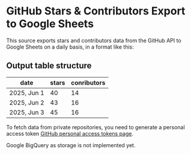 # GitHub Stars & Contributors Export to Google Sheets

This source exports stars and contributors data from the GitHub API to Google Sheets on a daily basis, in a format like this:

## Output table structure

| date | stars | conributors
| ------------ | ------ | ----
| 2025, Jun 1 | 40 | 14
| 2025, Jun 2 | 43 | 16
| 2025, Jun 3 | 45 | 16

To fetch data from private repositories, you need to generate a personal access token [GitHub personal access tokens page](https://github.com/settings/personal-access-tokens).

Google BigQuery as storage is not implemented yet.
